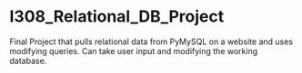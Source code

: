 # I308_Relational_DB_Project
Final Project that pulls relational data from PyMySQL on a website and uses modifying queries. Can take user input and modifying the working database.

